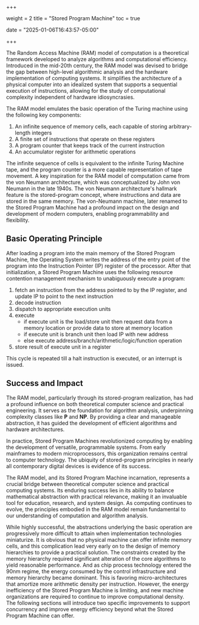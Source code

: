 +++

weight = 2
title = "Stored Program Machine"
toc = true

date = "2025-01-06T16:43:57-05:00"

+++

The Random Access Machine (RAM) model of computation is a theoretical framework developed to analyze algorithms and computational efficiency. Introduced in the mid-20th century, the RAM model was devised to bridge the gap between high-level algorithmic analysis and the hardware implementation of computing systems. It simplifies the architecture of a physical computer into an idealized system that supports a sequential execution of instructions, allowing for the study of computational complexity independent of hardware idiosyncrasies.

The RAM model emulates the basic operation of the Turing machine using the following key components:

 1. An infinite sequence of memory cells, each capable of storing arbitrary-length integers
 2. A finite set of instructions that operate on these registers
 3. A program counter that keeps track of the current instruction
 4. An accumulator register for arithmetic operations

The infinite sequence of cells is equivalent to the infinite Turing Machine tape, and the program counter is a more capable representation of tape movement.
A key inspiration for the RAM model of computation came from the von Neumann architecture, which was conceptualized by John von Neumann in the late 1940s. The von Neumann architecture's hallmark feature is the stored-program concept, where instructions and data are stored in the same memory. The von-Neumann machine, later
renamed to the Stored Program Machine had a profound impact on the design and development of modern computers, enabling programmability and flexibility.

## Basic Operating Principle

After loading a program into the main memory of the Stored Program Machine,
the Operating System writes the address of the entry point of the program
into the Instruction Pointer (IP) register of the processor. After that initialization,
a Stored Program Machine uses the following resource contention management mechanism
to unabiguously execute a program:

 1. fetch an instruction from the address pointed to by the IP register, and update IP to point to the next instruction
 2. decode instruction
 3. dispatch to appropriate execution units
 4. execute
    * if execute unit is the load/store unit then request data from a memory location or provide data to store at memory location
    * if execute unit is branch unit then load IP with new address
    * else execute address/branch/arithmetic/logic/function operation
 5. store result of execute unit in a register

This cycle is repeated till a halt instruction is executed, or an interrupt is issued.
 
## Success and Impact

The RAM model, particularly through its stored-program realization, has had a profound influence on both theoretical computer science and practical engineering. It serves as the foundation for algorithm analysis, underpinning complexity classes like **P** and **NP**. By providing a clear and manageable abstraction, it has guided the development of efficient algorithms and hardware architectures.

In practice, Stored Program Machines revolutionized computing by enabling the development of versatile, programmable systems. From early mainframes to modern microprocessors, this organization remains central to computer technology. The ubiquity of stored-program principles in nearly all contemporary digital devices is evidence of its success.

The RAM model, and its Stored Program Machine incarnation, represents a crucial bridge between theoretical computer science and practical computing systems. Its enduring success lies in its ability to balance mathematical abstraction with practical relevance, making it an invaluable tool for education, research, and system design. As computing continues to evolve, the principles embodied in the RAM model remain fundamental to our understanding of computation and algorithm analysis.

While highly successful, the abstractions underlying the basic operation are progressively more difficult to attain when implementation technologies miniaturize.
It is obvious that no physical machine can offer infinite memory cells, and this complication lead very early on to the design of memory hierarchies to 
provide a practical solution. The constraints created by the memory hierarchy required significant alteration of the core algorithms to yield reasonable
performance. And as chip process technology entered the 90nm regime, the energy consumed by the control infrastructure and memory hierarchy
became dominant. This is favoring micro-architectures that amortize more arithmetic density per instruction. However, the energy inefficiency of the Stored Program Machine is limiting, and new machine organizations are required to continue to improve computational density. The following sections will introduce two specific
improvements to support concurrency and improve energy efficiency beyond what the Stored Program Machine can offer.

